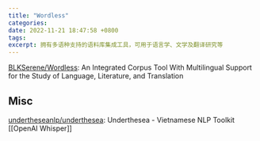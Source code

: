 ```yaml
---
title: "Wordless"
categories: 
date: 2022-11-21 18:47:58 +0800
tags: 
excerpt: 拥有多语种支持的语料库集成工具，可用于语言学、文学及翻译研究等
---
```


[BLKSerene/Wordless](https://github.com/BLKSerene/Wordless): An Integrated Corpus Tool With Multilingual Support for the Study of Language, Literature, and Translation










## Misc

[undertheseanlp/underthesea](https://github.com/undertheseanlp/underthesea): Underthesea - Vietnamese NLP Toolkit
[[OpenAI Whisper]]
